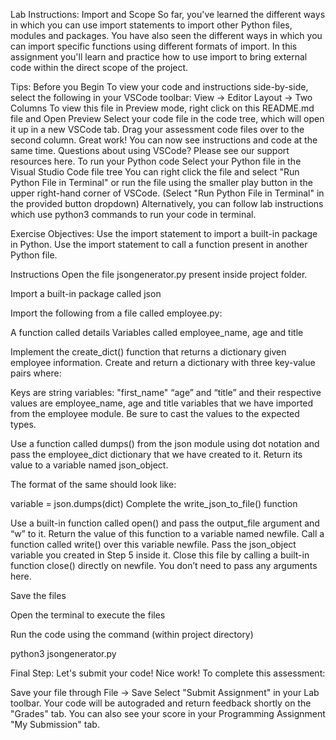 Lab Instructions: Import and Scope
So far, you've learned the different ways in which you can use import statements to import other Python files, modules and packages.
You have also seen the different ways in which you can import specific functions using different formats of import.
In this assignment you'll learn and practice how to use import to bring external code within the direct scope of the project.

Tips: Before you Begin
To view your code and instructions side-by-side, select the following in your VSCode toolbar:
View -> Editor Layout -> Two Columns
To view this file in Preview mode, right click on this README.md file and Open Preview
Select your code file in the code tree, which will open it up in a new VSCode tab.
Drag your assessment code files over to the second column.
Great work! You can now see instructions and code at the same time.
Questions about using VSCode? Please see our support resources here.
To run your Python code
Select your Python file in the Visual Studio Code file tree
You can right click the file and select "Run Python File in Terminal" or run the file using the smaller
play button in the upper right-hand corner of VSCode.
(Select "Run Python File in Terminal" in the provided button dropdown)
Alternatively, you can follow lab instructions which use python3 commands to run your code in terminal.

Exercise Objectives:
Use the import statement to import a built-in package in Python.
Use the import statement to call a function present in another Python file.

Instructions
Open the file jsongenerator.py present inside project folder.

Import a built-in package called json

Import the following from a file called employee.py:

A function called details
Variables called employee_name, age and title

Implement the create_dict() function that returns a dictionary given employee information.
Create and return a dictionary with three key-value pairs where:

Keys are string variables: "first_name" “age” and “title”
and their respective values are employee_name, age and title variables that we have imported from the employee module.
Be sure to cast the values to the expected types.

Use a function called dumps() from the json module using dot notation and pass the employee_dict dictionary that we have created to it.
Return its value to a variable named json_object.

The format of the same should look like:

variable = json.dumps(dict)
Complete the write_json_to_file() function

Use a built-in function called open() and pass the output_file argument and “w” to it.
Return the value of this function to a variable named newfile.
Call a function called write() over this variable newfile. Pass the json_object variable you created in Step 5 inside it.
Close this file by calling a built-in function close() directly on newfile. You don’t need to pass any arguments here.

Save the files

Open the terminal to execute the files

Run the code using the command (within project directory)

python3 jsongenerator.py

Final Step: Let's submit your code!
Nice work! To complete this assessment:

Save your file through File -> Save
Select "Submit Assignment" in your Lab toolbar.
Your code will be autograded and return feedback shortly on the "Grades" tab.
You can also see your score in your Programming Assignment "My Submission" tab.
